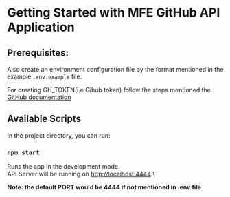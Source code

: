 # Getting Started with MFE GitHub API Application

## Prerequisites:
Also create an environment configuration file by the format mentioned in the example `.env.example` file.

For creating GH_TOKEN(i.e Gihub token) follow the steps mentioned the [GitHub documentation](https://docs.github.com/en/authentication/keeping-your-account-and-data-secure/creating-a-personal-access-token)

## Available Scripts

In the project directory, you can run:

### `npm start`

Runs the app in the development mode.\
API Server will be running on [http://localhost:4444](http://localhost:4444).\

**Note: the default PORT would be 4444 if not mentioned in .env file**